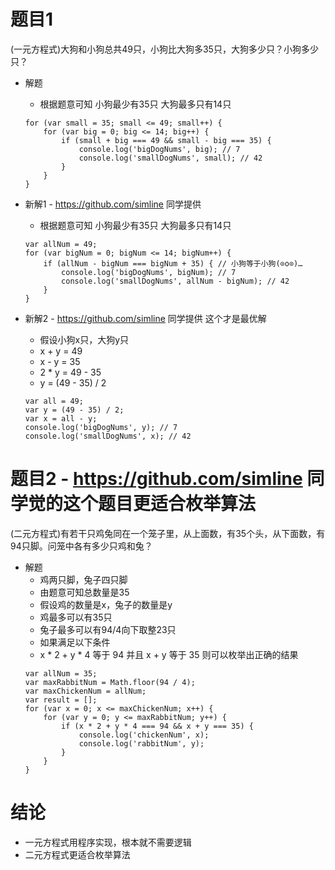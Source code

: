 # 题目1
(一元方程式)大狗和小狗总共49只，小狗比大狗多35只，大狗多少只？小狗多少只？
* 解题
    - 根据题意可知 小狗最少有35只 大狗最多只有14只
    ```
    for (var small = 35; small <= 49; small++) {
        for (var big = 0; big <= 14; big++) {
            if (small + big === 49 && small - big === 35) {
                console.log('bigDogNums', big); // 7
                console.log('smallDogNums', small); // 42
            }
        }
    }
    ```

* 新解1 - https://github.com/simline 同学提供
    - 根据题意可知 小狗最少有35只 大狗最多只有14只
    ```
    var allNum = 49;
    for (var bigNum = 0; bigNum <= 14; bigNum++) {
        if (allNum - bigNum === bigNum + 35) { // 小狗等于小狗(⊙o⊙)…
            console.log('bigDogNums', bigNum); // 7
            console.log('smallDogNums', allNum - bigNum); // 42
        }
    }
    ```

* 新解2 - https://github.com/simline 同学提供 这个才是最优解
    - 假设小狗x只，大狗y只
    - x + y = 49
    - x - y = 35
    - 2 * y = 49 - 35
    - y = (49 - 35) / 2
    ```
    var all = 49;
    var y = (49 - 35) / 2;
    var x = all - y;
    console.log('bigDogNums', y); // 7
    console.log('smallDogNums', x); // 42
    ```
    
# 题目2 - https://github.com/simline 同学觉的这个题目更适合枚举算法
(二元方程式)有若干只鸡兔同在一个笼子里，从上面数，有35个头，从下面数，有94只脚。问笼中各有多少只鸡和兔？
* 解题
    - 鸡两只脚，兔子四只脚
    - 由题意可知总数量是35
    - 假设鸡的数量是x，兔子的数量是y
    - 鸡最多可以有35只
    - 兔子最多可以有94/4向下取整23只
    - 如果满足以下条件
    - x * 2 + y * 4 等于 94 并且 x + y 等于 35 则可以枚举出正确的结果
    ```
    var allNum = 35;
    var maxRabbitNum = Math.floor(94 / 4);
    var maxChickenNum = allNum;
    var result = [];
    for (var x = 0; x <= maxChickenNum; x++) {
        for (var y = 0; y <= maxRabbitNum; y++) {
            if (x * 2 + y * 4 === 94 && x + y === 35) {
                console.log('chickenNum', x);
                console.log('rabbitNum', y);
            }
        }
    }
    ```

# 结论
* 一元方程式用程序实现，根本就不需要逻辑
* 二元方程式更适合枚举算法